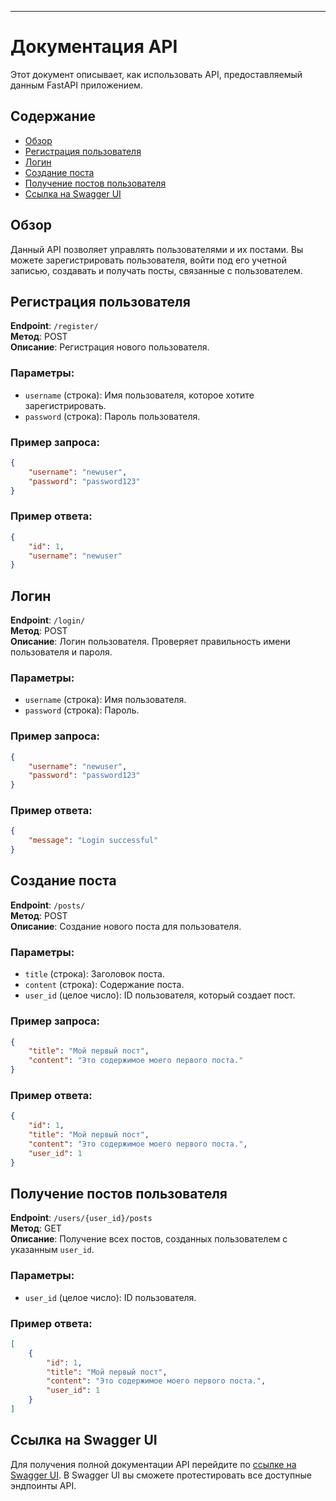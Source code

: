 ---

# Документация API

Этот документ описывает, как использовать API, предоставляемый данным FastAPI приложением.

## Содержание

- [Обзор](#обзор)
- [Регистрация пользователя](#регистрация-пользователя)
- [Логин](#логин)
- [Создание поста](#создание-поста)
- [Получение постов пользователя](#получение-постов-пользователя)
- [Ссылка на Swagger UI](#ссылка-на-swagger-ui)

## Обзор

Данный API позволяет управлять пользователями и их постами. Вы можете зарегистрировать пользователя, войти под его учетной записью, создавать и получать посты, связанные с пользователем.

## Регистрация пользователя

**Endpoint**: `/register/`  
**Метод**: POST  
**Описание**: Регистрация нового пользователя.

### Параметры:
- `username` (строка): Имя пользователя, которое хотите зарегистрировать.
- `password` (строка): Пароль пользователя.

### Пример запроса:

```json
{
    "username": "newuser",
    "password": "password123"
}
```

### Пример ответа:

```json
{
    "id": 1,
    "username": "newuser"
}
```

## Логин

**Endpoint**: `/login/`  
**Метод**: POST  
**Описание**: Логин пользователя. Проверяет правильность имени пользователя и пароля.

### Параметры:
- `username` (строка): Имя пользователя.
- `password` (строка): Пароль.

### Пример запроса:

```json
{
    "username": "newuser",
    "password": "password123"
}
```

### Пример ответа:

```json
{
    "message": "Login successful"
}
```

## Создание поста

**Endpoint**: `/posts/`  
**Метод**: POST  
**Описание**: Создание нового поста для пользователя.

### Параметры:
- `title` (строка): Заголовок поста.
- `content` (строка): Содержание поста.
- `user_id` (целое число): ID пользователя, который создает пост.

### Пример запроса:

```json
{
    "title": "Мой первый пост",
    "content": "Это содержимое моего первого поста."
}
```

### Пример ответа:

```json
{
    "id": 1,
    "title": "Мой первый пост",
    "content": "Это содержимое моего первого поста.",
    "user_id": 1
}
```

## Получение постов пользователя

**Endpoint**: `/users/{user_id}/posts`  
**Метод**: GET  
**Описание**: Получение всех постов, созданных пользователем с указанным `user_id`.

### Параметры:
- `user_id` (целое число): ID пользователя.

### Пример ответа:

```json
[
    {
        "id": 1,
        "title": "Мой первый пост",
        "content": "Это содержимое моего первого поста.",
        "user_id": 1
    }
]
```

## Ссылка на Swagger UI

Для получения полной документации API перейдите по [ссылке на Swagger UI](http://localhost:8000/docs). В Swagger UI вы сможете протестировать все доступные эндпоинты API.

